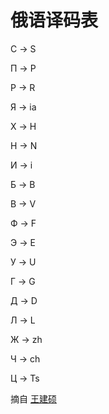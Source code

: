 # 俄语译码表

С -> S

П -> P

P -> R

Я -> ia


Х -> H

H -> N

И -> i


Б -> B

B -> V


Ф -> F

Э -> E

У -> U

Г -> G

Д -> D

Л -> L


Ж -> zh

Ч -> ch

Ц -> Ts


摘自 [王建硕](https://mp.weixin.qq.com/s/-O6421MAnKBis4rOMpqPGA)

